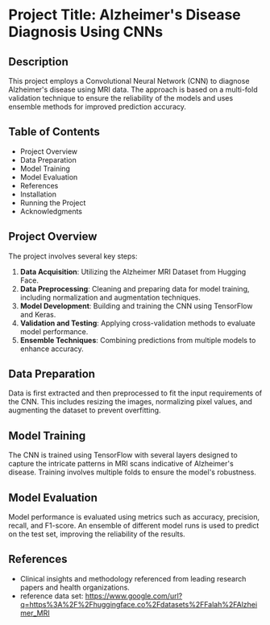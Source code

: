 # Project Title: Alzheimer's Disease Diagnosis Using CNNs

## Description
This project employs a Convolutional Neural Network (CNN) to diagnose Alzheimer's disease using MRI data. The approach is based on a multi-fold validation technique to ensure the reliability of the models and uses ensemble methods for improved prediction accuracy.

## Table of Contents
- Project Overview
- Data Preparation
- Model Training
- Model Evaluation
- References
- Installation
- Running the Project
- Acknowledgments

## Project Overview
The project involves several key steps:
1. **Data Acquisition**: Utilizing the Alzheimer MRI Dataset from Hugging Face.
2. **Data Preprocessing**: Cleaning and preparing data for model training, including normalization and augmentation techniques.
3. **Model Development**: Building and training the CNN using TensorFlow and Keras.
4. **Validation and Testing**: Applying cross-validation methods to evaluate model performance.
5. **Ensemble Techniques**: Combining predictions from multiple models to enhance accuracy.

## Data Preparation
Data is first extracted and then preprocessed to fit the input requirements of the CNN. This includes resizing the images, normalizing pixel values, and augmenting the dataset to prevent overfitting.

## Model Training
The CNN is trained using TensorFlow with several layers designed to capture the intricate patterns in MRI scans indicative of Alzheimer's disease. Training involves multiple folds to ensure the model's robustness.

## Model Evaluation
Model performance is evaluated using metrics such as accuracy, precision, recall, and F1-score. An ensemble of different model runs is used to predict on the test set, improving the reliability of the results.

## References
- Clinical insights and methodology referenced from leading research papers and health organizations.
- reference data set:
https://www.google.com/url?q=https%3A%2F%2Fhuggingface.co%2Fdatasets%2FFalah%2FAlzheimer_MRI

